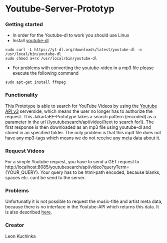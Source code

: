 # Youtube-Server-Prototyp

### Getting started
- In order for the Youtube-dl to work you should use Linux
- Install [youtube-dl](https://rg3.github.io/youtube-dl/)
```
sudo curl -L https://yt-dl.org/downloads/latest/youtube-dl -o /usr/local/bin/youtube-dl
sudo chmod a+rx /usr/local/bin/youtube-dl
```
- For problems with converting the youtube-video in a mp3 file please execute the following command
```
sudo apt-get install ffmpeg
```
### Functionality
This Prototype is able to search for YouTube Videos by using the [Youtube API v3](https://developers.google.com/youtube/v3/docs/search/list)
serverside, which means the user no longer has to authorize the request. This JakartaEE-Prototype takes a search pattern (encoded) as a parameter
in the url (/youtubesearch/api/video/[text to search for]). The first response is then downloaded as an mp3 file using youtube-dl and stored
in an specified folder. The only problem is that this mp3 file does not have any mp3-tags which means we do not receive any meta data about it.

### Request Videos
For a simple Youtube request, you have to send a GET request to http://localhost:8085/youtubesearch/api/video?queryTerm={YOUR_QUERY}. Your query has to be html-path encoded, because blanks, spaces etc. cant be send to the server. 

### Problems
Unfortunatly it is not possible to request the music-title and artist meta data, because there is no interface in the Youtube-API which returns this data. It is also described [here](https://stackoverflow.com/questions/12448523/get-the-artist-and-song-title-from-youtube-video-by-api).

### Creator
Leon Kuchinka
